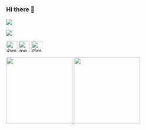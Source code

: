 
### Hi there 👋
![](https://visitor-badge.glitch.me/badge?page_id=mehmetolgundev.mehmetolgundev)</br>

<p align="left">

  <a href="https://github.com/mehmetolgundev?tab=repositories">
    <img src="https://badges.pufler.dev/repos/mehmetolgundev?style=flat-square&color=black&logo=github">
  </a>


<a href="https://medium.com/@mehmetolgundev" target="blank"><img align="center" src="https://cdn.jsdelivr.net/npm/simple-icons@3.0.1/icons/medium.svg" alt="@mehmetolgundev" height="30" width="30" /></a>
  <a href="https://linkedin.com/in/mehmetolgundev" target="blank"><img align="center" src="https://cdn.jsdelivr.net/npm/simple-icons@3.0.1/icons/linkedin.svg" alt="mehmetolgundev" height="30" width="30" /></a>
  <a href="https://www.hackerrank.com/mehmetolgundev" target="blank"><img align="center" src="https://cdn.jsdelivr.net/npm/simple-icons@3.0.1/icons/hackerrank.svg" alt="@mehmetolgundev" height="30" width="30" /></a>
</p>
<p align="left">
<a href="https://github.com/mehmetolgundev">
  <img height="180em" src="https://github-readme-stats-eight-theta.vercel.app/api?username=mehmetolgundev&show_icons=true&theme=algolia&include_all_commits=true&count_private=true"/>
  <img height="180em" src="https://github-readme-stats-eight-theta.vercel.app/api/top-langs/?username=mehmetolgundev&layout=compact&langs_count=8&theme=algolia"/>
</a>
</p>



